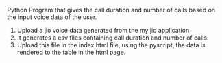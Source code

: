 Python Program that gives the call duration and number of calls based on the input voice data of the user.

1. Upload a jio voice data generated from the my jio application.
2. It generates a csv files containing call duration and number of calls.
3. Upload this file in the index.html file, using the pyscript, the data is rendered to the table in the html page.